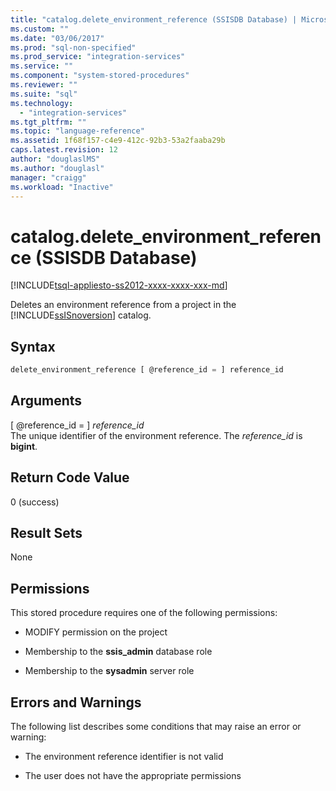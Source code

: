 ```yaml
---
title: "catalog.delete_environment_reference (SSISDB Database) | Microsoft Docs"
ms.custom: ""
ms.date: "03/06/2017"
ms.prod: "sql-non-specified"
ms.prod_service: "integration-services"
ms.service: ""
ms.component: "system-stored-procedures"
ms.reviewer: ""
ms.suite: "sql"
ms.technology: 
  - "integration-services"
ms.tgt_pltfrm: ""
ms.topic: "language-reference"
ms.assetid: 1f68f157-c4e9-412c-92b3-53a2faaba29b
caps.latest.revision: 12
author: "douglaslMS"
ms.author: "douglasl"
manager: "craigg"
ms.workload: "Inactive"
---
```

# catalog.delete_environment_reference (SSISDB Database)
[!INCLUDE[tsql-appliesto-ss2012-xxxx-xxxx-xxx-md](../../includes/tsql-appliesto-ss2012-xxxx-xxxx-xxx-md.md)]

  Deletes an environment reference from a project in the [!INCLUDE[ssISnoversion](../../includes/ssisnoversion-md.md)] catalog.  
  
## Syntax  
  
```sql  
delete_environment_reference [ @reference_id = ] reference_id  
```  
  
## Arguments  
 [ @reference_id = ] *reference_id*  
 The unique identifier of the environment reference. The *reference_id* is **bigint**.  
  
## Return Code Value  
 0 (success)  
  
## Result Sets  
 None  
  
## Permissions  
 This stored procedure requires one of the following permissions:  
  
-   MODIFY permission on the project  
  
-   Membership to the **ssis_admin** database role  
  
-   Membership to the **sysadmin** server role  
  
## Errors and Warnings  
 The following list describes some conditions that may raise an error or warning:  
  
-   The environment reference identifier is not valid  
  
-   The user does not have the appropriate permissions  
  
  
